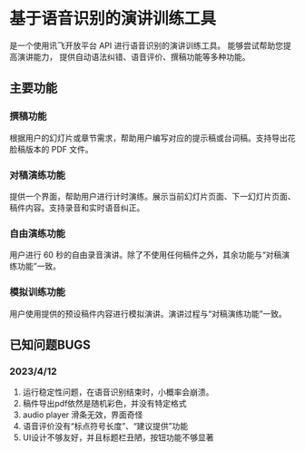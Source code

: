 # 基于语音识别的演讲训练工具
是一个使用讯飞开放平台 API 进行语音识别的演讲训练工具。
能够尝试帮助您提高演讲能力，
提供自动语法纠错、语音评价、撰稿功能等多种功能。

## 主要功能
### 撰稿功能
根据用户的幻灯片或章节需求，帮助用户编写对应的提示稿或台词稿。支持导出花脸稿版本的 PDF 文件。

### 对稿演练功能
提供一个界面，帮助用户进行计时演练。展示当前幻灯片页面、下一幻灯片页面、稿件内容。支持录音和实时语音纠正。

### 自由演练功能
用户进行 60 秒的自由录音演讲。除了不使用任何稿件之外，其余功能与“对稿演练功能”一致。

### 模拟训练功能
用户使用提供的预设稿件内容进行模拟演讲。演讲过程与“对稿演练功能”一致。

## 已知问题BUGS

### 2023/4/12
1. 运行稳定性问题，在语音识别结束时，小概率会崩溃。
2. 稿件导出pdf依然是随机彩色，并没有特定格式
3. audio player 滑条无效，界面奇怪
4. 语音评价没有“标点符号长度”、“建议提供”功能
5. UI设计不够友好，并且标题栏丑陋，按钮功能不够显著
